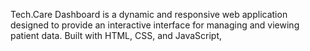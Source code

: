 Tech.Care Dashboard is a dynamic and responsive web application designed to provide an interactive interface for managing and viewing patient data. Built with HTML, CSS, and JavaScript,
